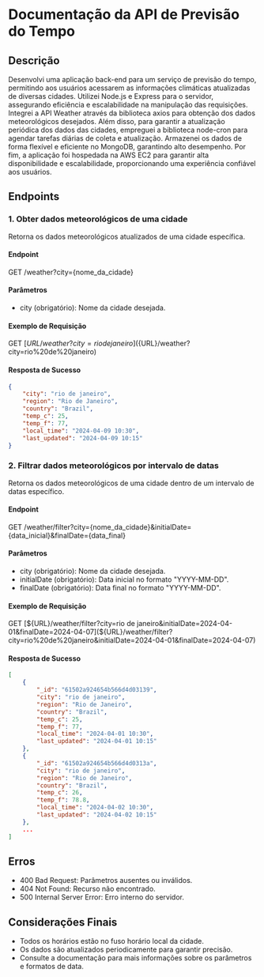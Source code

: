 # Documentação da API de Previsão do Tempo

## Descrição
Desenvolvi uma aplicação back-end para um serviço de previsão do tempo, permitindo aos usuários acessarem as informações climáticas atualizadas de diversas cidades. Utilizei Node.js e Express para o servidor, assegurando eficiência e escalabilidade na manipulação das requisições. Integrei a API Weather através da biblioteca axios para obtenção dos dados meteorológicos desejados. Além disso, para garantir a atualização periódica dos dados das cidades, empreguei a biblioteca node-cron para agendar tarefas diárias de coleta e atualização. Armazenei os dados de forma flexível e eficiente no MongoDB, garantindo alto desempenho. Por fim, a aplicação foi hospedada na AWS EC2 para garantir alta disponibilidade e escalabilidade, proporcionando uma experiência confiável aos usuários.

## Endpoints

### 1. Obter dados meteorológicos de uma cidade
Retorna os dados meteorológicos atualizados de uma cidade específica.

#### Endpoint
GET /weather?city={nome_da_cidade}

#### Parâmetros
- city (obrigatório): Nome da cidade desejada.

#### Exemplo de Requisição
GET  [${URL}/weather?city=rio de janeiro](${URL}/weather?city=rio%20de%20janeiro)

#### Resposta de Sucesso
```json
{
    "city": "rio de janeiro",
    "region": "Rio de Janeiro",
    "country": "Brazil",
    "temp_c": 25,
    "temp_f": 77,
    "local_time": "2024-04-09 10:30",
    "last_updated": "2024-04-09 10:15"
}
```
### 2. Filtrar dados meteorológicos por intervalo de datas
Retorna os dados meteorológicos de uma cidade dentro de um intervalo de datas específico.

#### Endpoint
GET /weather/filter?city={nome_da_cidade}&initialDate={data_inicial}&finalDate={data_final}

#### Parâmetros
- city (obrigatório): Nome da cidade desejada.
- initialDate (obrigatório): Data inicial no formato "YYYY-MM-DD".
- finalDate (obrigatório): Data final no formato "YYYY-MM-DD".

#### Exemplo de Requisição
GET [${URL}/weather/filter?city=rio de janeiro&initialDate=2024-04-01&finalDate=2024-04-07](${URL}/weather/filter?city=rio%20de%20janeiro&initialDate=2024-04-01&finalDate=2024-04-07)


#### Resposta de Sucesso
```json
[
    {
        "_id": "61502a924654b566d4d03139",
        "city": "rio de janeiro",
        "region": "Rio de Janeiro",
        "country": "Brazil",
        "temp_c": 25,
        "temp_f": 77,
        "local_time": "2024-04-01 10:30",
        "last_updated": "2024-04-01 10:15"
    },
    {
        "_id": "61502a924654b566d4d0313a",
        "city": "rio de janeiro",
        "region": "Rio de Janeiro",
        "country": "Brazil",
        "temp_c": 26,
        "temp_f": 78.8,
        "local_time": "2024-04-02 10:30",
        "last_updated": "2024-04-02 10:15"
    },
    ...
]
```

## Erros
- 400 Bad Request: Parâmetros ausentes ou inválidos.
- 404 Not Found: Recurso não encontrado.
- 500 Internal Server Error: Erro interno do servidor.

## Considerações Finais
- Todos os horários estão no fuso horário local da cidade.
- Os dados são atualizados periodicamente para garantir precisão.
- Consulte a documentação para mais informações sobre os parâmetros e formatos de data.
